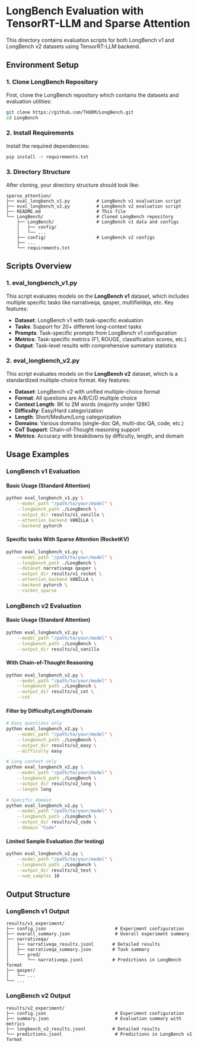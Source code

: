 # LongBench Evaluation with TensorRT-LLM and Sparse Attention

This directory contains evaluation scripts for both LongBench v1 and LongBench v2 datasets using TensorRT-LLM backend.

## Environment Setup

### 1. Clone LongBench Repository

First, clone the LongBench repository which contains the datasets and evaluation utilities:

```bash
git clone https://github.com/THUDM/LongBench.git
cd LongBench
```

### 2. Install Requirements

Install the required dependencies:

```bash
pip install -r requirements.txt
```

### 3. Directory Structure

After cloning, your directory structure should look like:

```
sparse_attention/
├── eval_longbench_v1.py          # LongBench v1 evaluation script
├── eval_longbench_v2.py          # LongBench v2 evaluation script
├── README.md                     # This file
└── LongBench/                    # Cloned LongBench repository
    ├── LongBench/                # LongBench v1 data and configs
    │   ├── config/
    │   └── ...
    ├── config/                   # LongBench v2 configs
    ├── ...
    └── requirements.txt
```

## Scripts Overview

### 1. eval_longbench_v1.py

This script evaluates models on the **LongBench v1** dataset, which includes multiple specific tasks like narrativeqa, qasper, multifieldqa, etc. Key features:

- **Dataset**: LongBench v1 with task-specific evaluation
- **Tasks**: Support for 20+ different long-context tasks
- **Prompts**: Task-specific prompts from LongBench v1 configuration
- **Metrics**: Task-specific metrics (F1, ROUGE, classification scores, etc.)
- **Output**: Task-level results with comprehensive summary statistics

### 2. eval_longbench_v2.py

This script evaluates models on the **LongBench v2** dataset, which is a standardized multiple-choice format. Key features:

- **Dataset**: LongBench v2 with unified multiple-choice format
- **Format**: All questions are A/B/C/D multiple choice
- **Context Length**: 8K to 2M words (majority under 128K)
- **Difficulty**: Easy/Hard categorization
- **Length**: Short/Medium/Long categorization
- **Domains**: Various domains (single-doc QA, multi-doc QA, code, etc.)
- **CoT Support**: Chain-of-Thought reasoning support
- **Metrics**: Accuracy with breakdowns by difficulty, length, and domain

## Usage Examples

### LongBench v1 Evaluation

#### Basic Usage (Standard Attention)
```bash
python eval_longbench_v1.py \
    --model_path "/path/to/your/model" \
    --longbench_path ./LongBench \
    --output_dir results/v1_vanilla \
    --attention_backend VANILLA \
    --backend pytorch
```

#### Specific tasks With Sparse Attention (RocketKV)
```bash
python eval_longbench_v1.py \
    --model_path "/path/to/your/model" \
    --longbench_path ./LongBench \
    --dataset narrativeqa qasper \
    --output_dir results/v1_rocket \
    --attention_backend VANILLA \
    --backend pytorch \
    --rocket_sparse
```

### LongBench v2 Evaluation

#### Basic Usage (Standard Attention)
```bash
python eval_longbench_v2.py \
    --model_path "/path/to/your/model" \
    --longbench_path ./LongBench \
    --output_dir results/v2_vanilla
```

#### With Chain-of-Thought Reasoning
```bash
python eval_longbench_v2.py \
    --model_path "/path/to/your/model" \
    --longbench_path ./LongBench \
    --output_dir results/v2_cot \
    --cot
```

#### Filter by Difficulty/Length/Domain
```bash
# Easy questions only
python eval_longbench_v2.py \
    --model_path "/path/to/your/model" \
    --longbench_path ./LongBench \
    --output_dir results/v2_easy \
    --difficulty easy

# Long context only
python eval_longbench_v2.py \
    --model_path "/path/to/your/model" \
    --longbench_path ./LongBench \
    --output_dir results/v2_long \
    --length long

# Specific domain
python eval_longbench_v2.py \
    --model_path "/path/to/your/model" \
    --longbench_path ./LongBench \
    --output_dir results/v2_code \
    --domain "Code"
```

#### Limited Sample Evaluation (for testing)
```bash
python eval_longbench_v2.py \
    --model_path "/path/to/your/model" \
    --longbench_path ./LongBench \
    --output_dir results/v2_test \
    --num_samples 10
```

## Output Structure

### LongBench v1 Output

```
results/v1_experiment/
├── config.json                          # Experiment configuration
├── overall_summary.json                 # Overall experiment summary
├── narrativeqa/
│   ├── narrativeqa_results.jsonl       # Detailed results
│   ├── narrativeqa_summary.json        # Task summary
│   └── pred/
│       └── narrativeqa.jsonl           # Predictions in LongBench format
├── qasper/
│   └── ...
└── ...
```

### LongBench v2 Output

```
results/v2_experiment/
├── config.json                          # Experiment configuration
├── summary.json                         # Evaluation summary with metrics
├── longbench_v2_results.jsonl          # Detailed results
└── predictions.jsonl                    # Predictions in LongBench v2 format
```

